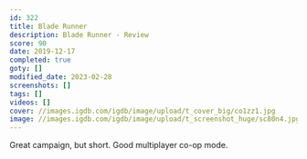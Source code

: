 ```yaml
---
id: 322
title: Blade Runner
description: Blade Runner - Review
score: 90
date: 2019-12-17
completed: true
goty: []
modified_date: 2023-02-28
screenshots: []
tags: []
videos: []
cover: //images.igdb.com/igdb/image/upload/t_cover_big/co1zz1.jpg
image: //images.igdb.com/igdb/image/upload/t_screenshot_huge/sc80n4.jpg
---
```

Great campaign, but short. Good multiplayer co-op mode.